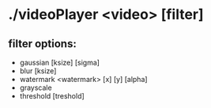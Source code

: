 # ./videoPlayer \<video> \[filter]

## filter options:
- gaussian \[ksize] \[sigma]
- blur \[ksize]
- watermark \<watermark> \[x] \[y] \[alpha]
- grayscale 
- threshold \[treshold]
